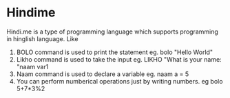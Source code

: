 # Hindime
Hindi.me is a type of programming language which supports programming in hinglish language. Like
  1. BOLO  command is used to print the statement eg. bolo "Hello World"
  2. Likho command is used to take the input eg. LIKHO "What is your name: "naam var1
  3. Naam command is used to declare a variable eg. naam a = 5
  4. You can perform numberical operations just by writing numbers. eg bolo 5+7*3%2
